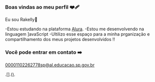 ### Boas vindas ao meu perfil ❤️‍🩹

Eu sou Rakelly👑

-Estou estudando na plataforma [Alura]( https://cursos.alura.com.br ).
-Estou me desenvolvendo na linguagem ]avaScript
-Ultilizo esse espaço para a minha prganização e compartilhamento dos meus projetos desenvolvidos !!




### Você pode entrar em contato ➡️

00001102262778sp@al.educacao.sp.gov.br




.[].([)](https://encrypted-tbn0.gstatic.com/images?q=tbn:ANd9GcQYEWQJ_egmWzrOPBUKDKAWJKYikMCl_GPByQ&s).
